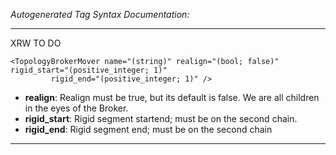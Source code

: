 _Autogenerated Tag Syntax Documentation:_

---
XRW TO DO

```
<TopologyBrokerMover name="(string)" realign="(bool; false)" rigid_start="(positive_integer; 1)"
         rigid_end="(positive_integer; 1)" />
```

-   **realign**: Realign must be true, but its default is false. We are all children in the eyes of the Broker.
-   **rigid_start**: Rigid segment startend; must be on the second chain.
-   **rigid_end**: Rigid segment end; must be on the second chain

---
